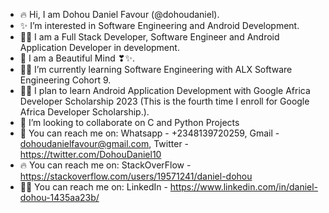 - 🔥 Hi, I am Dohou Daniel Favour (@dohoudaniel).
- ✨ I’m interested in Software Engineering and Android Development.
- 👨‍💻 I am a Full Stack Developer, Software Engineer and Android Application Developer in development.
- 🤍 I am a Beautiful Mind ❣✨.
- 👨‍💻 I’m currently learning Software Engineering with ALX Software Engineering Cohort 9.
- 👨‍💻 I plan to learn Android Application Development with Google Africa Developer Scholarship 2023 (This is the fourth time I enroll for Google Africa Developer Scholarship.).
- 🌹 I’m looking to collaborate on C and Python Projects
- 🌹 You can reach me on: Whatsapp - +2348139720259, Gmail - dohoudanielfavour@gmail.com, Twitter - https://twitter.com/DohouDaniel10   
- 🔥 You can reach me on: StackOverFlow - https://stackoverflow.com/users/19571241/daniel-dohou
- 👨‍💻 You can reach me on: LinkedIn - https://www.linkedin.com/in/daniel-dohou-1435aa23b/
<!---
dohoudaniel/dohoudaniel is a ✨ special ✨ repository because its `README.md` (this file) appears on your GitHub profile.
You can click the Preview link to take a look at your changes.
--->
